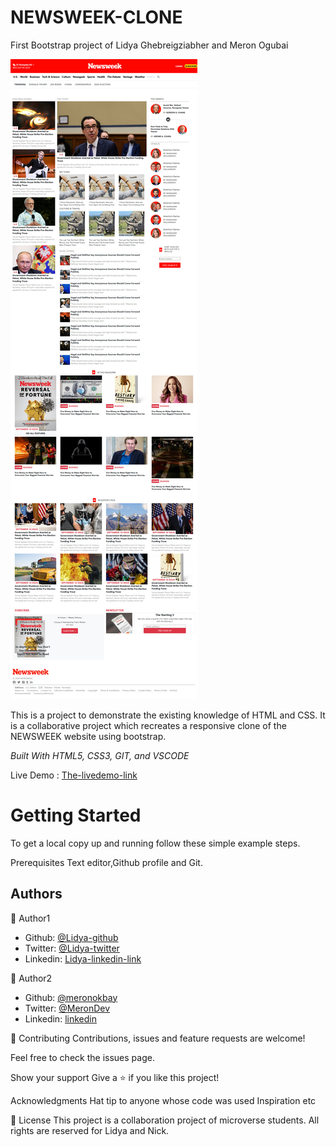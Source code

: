 # NEWSWEEK-CLONE


First Bootstrap project of Lidya Ghebreigziabher and Meron Ogubai

<img src="images/screenshot.jpg" alt="NEWSWEEK_CLONE">

This is a project to demonstrate the existing knowledge of HTML and CSS. It is a collaborative project which recreates a responsive clone of the NEWSWEEK website using bootstrap.

<i>Built With HTML5, CSS3, GIT, and VSCODE</i>

Live Demo : [The-livedemo-link](https://pedantic-spence-937d4e.netlify.app)

<h1>Getting Started</h1>

To get a local copy up and running follow these simple example steps.

Prerequisites Text editor,Github profile and Git.

<h2>Authors</h2>

👤 Author1

- Github: [@Lidya-github ](https://github.com/Lidya1234)
- Twitter: [@Lidya-twitter](https://twitter.com/Lidya42676629)
- Linkedin: [Lidya-linkedin-link](https://www.linkedin.com/in/lidya-ghebreigziabher-4a94391aa/)


👤 Author2
- Github: [@meronokbay](https://github.com/meronokbay)
- Twitter: [@MeronDev](https://twitter.com/MeronDev)
- Linkedin: [linkedin](https://linkedin.com/in/meron-ogbai-467414198/)


🤝 Contributing Contributions, issues and feature requests are welcome!

Feel free to check the issues page.

Show your support Give a ⭐️ if you like this project!

Acknowledgments Hat tip to anyone whose code was used Inspiration etc

📝 License This project is a collaboration project of microverse students. All rights are reserved for Lidya and Nick.
